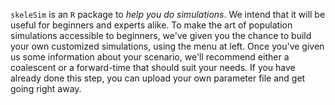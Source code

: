 `skeleSim` is an `R` package to _help you do simulations_. We intend that it will be useful for beginners and experts alike. To make the art of population simulations accessible to beginners, we've given you the chance to build your own customized simulations, using the menu at left. Once you've given us some information about your scenario, we'll recommend either a coalescent or a forward-time that should suit your needs. If you have already done this step, you can upload your own parameter file and get going right away.

